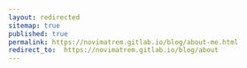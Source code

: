 ```yaml
---
layout: redirected
sitemap: true
published: true
permalink: https://novimatrem.gitlab.io/blog/about-me.html
redirect_to:  https://novimatrem.gitlab.io/blog/about
---
```

